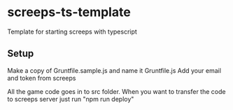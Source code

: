 # screeps-ts-template
Template for starting screeps with typescript

## Setup
Make a copy of Gruntfile.sample.js and name it Gruntfile.js
Add your email and token from screeps

All the game code goes in to src folder.
When you want to transfer the code to screeps server just run "npm run deploy"
